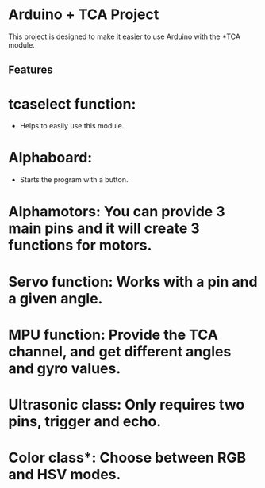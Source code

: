 # Arduino + TCA Project

This project is designed to make it easier to use Arduino with the *TCA module.

## Features
# tcaselect function:
-  Helps to easily use this module.  
# Alphaboard:
- Starts the program with a button.  
# Alphamotors: You can provide 3 main pins and it will create 3 functions for motors.  
# Servo function: Works with a pin and a given angle.  
# MPU function: Provide the TCA channel, and get different angles and gyro values.  
# Ultrasonic class: Only requires two pins, trigger and echo.  
# Color class*: Choose between RGB and HSV modes.  
